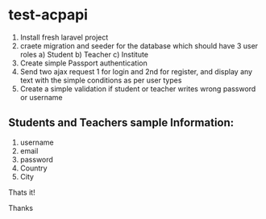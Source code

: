 # test-acpapi

1) Install fresh laravel project
2) craete migration and seeder for the database which should have 3 user roles
  a) Student
  b) Teacher
  c) Institute
3) Create simple Passport authentication
4) Send two ajax request 1 for login and 2nd for register, and display any text with the simple conditions as per user types
5) Create a simple validation if student or teacher writes wrong password or username

Students and Teachers sample Information:
--
1) username
2) email
3) password
4) Country
5) City

Thats it!

Thanks
